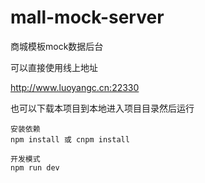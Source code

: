 # mall-mock-server

商城模板mock数据后台

可以直接使用线上地址 

http://www.luoyangc.cn:22330


也可以下载本项目到本地进入项目目录然后运行

```
安装依赖
npm install 或 cnpm install

开发模式
npm run dev
```
